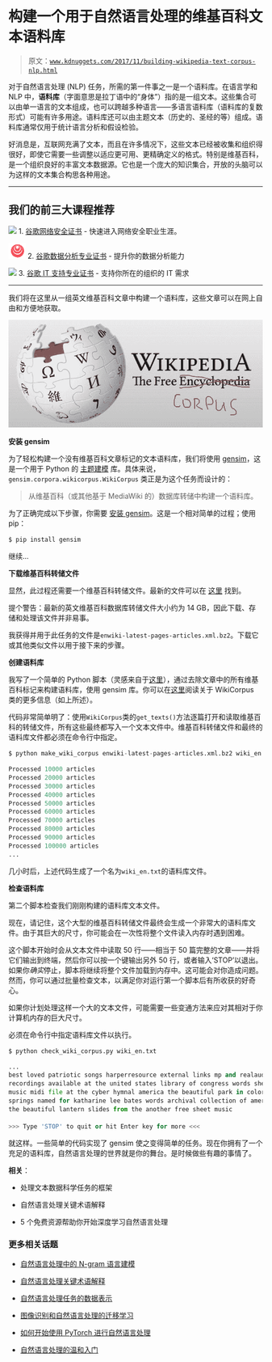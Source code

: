 # 构建一个用于自然语言处理的维基百科文本语料库

> 原文：[`www.kdnuggets.com/2017/11/building-wikipedia-text-corpus-nlp.html`](https://www.kdnuggets.com/2017/11/building-wikipedia-text-corpus-nlp.html)

对于自然语言处理 (NLP) 任务，所需的第一件事之一是一个语料库。在语言学和 NLP 中，**语料库**（字面意思是拉丁语中的“身体”）指的是一组文本。这些集合可以由单一语言的文本组成，也可以跨越多种语言——多语言语料库（语料库的复数形式）可能有许多用途。语料库还可以由主题文本（历史的、圣经的等）组成。语料库通常仅用于统计语言分析和假设检验。

好消息是，互联网充满了文本，而且在许多情况下，这些文本已经被收集和组织得很好，即使它需要一些调整以适应更可用、更精确定义的格式。特别是维基百科，是一个组织良好的丰富文本数据源。它也是一个庞大的知识集合，开放的头脑可以为这样的文本集合构思各种用途。

* * *

## 我们的前三大课程推荐

![](img/0244c01ba9267c002ef39d4907e0b8fb.png) 1\. [谷歌网络安全证书](https://www.kdnuggets.com/google-cybersecurity) - 快速进入网络安全职业生涯。

![](img/e225c49c3c91745821c8c0368bf04711.png) 2\. [谷歌数据分析专业证书](https://www.kdnuggets.com/google-data-analytics) - 提升你的数据分析能力

![](img/0244c01ba9267c002ef39d4907e0b8fb.png) 3\. [谷歌 IT 支持专业证书](https://www.kdnuggets.com/google-itsupport) - 支持你所在的组织的 IT 需求

* * *

我们将在这里从一组英文维基百科文章中构建一个语料库，这些文章可以在网上自由和方便地获取。

![维基百科](img/8f2962b58d464bf97d168a4617f22220.png)

**安装 gensim**

为了轻松构建一个没有维基百科文章标记的文本语料库，我们将使用 [gensim](https://radimrehurek.com/gensim/index.html)，这是一个用于 Python 的 [主题建模](https://en.wikipedia.org/wiki/Topic_model) 库。具体来说，`gensim.corpora.wikicorpus.WikiCorpus` 类正是为这个任务而设计的：

> 从维基百科（或其他基于 MediaWiki 的）数据库转储中构建一个语料库。

为了正确完成以下步骤，你需要 [安装 gensim](https://radimrehurek.com/gensim/install.html)。这是一个相对简单的过程；使用 pip：

```py
$ pip install gensim
```

继续...

**下载维基百科转储文件**

显然，此过程还需要一个维基百科转储文件。最新的文件可以在 [这里](https://dumps.wikimedia.org/enwiki/latest/) 找到。

提个警告：最新的英文维基百科数据库转储文件大小约为 14 GB，因此下载、存储和处理该文件并非易事。

我获得并用于此任务的文件是`enwiki-latest-pages-articles.xml.bz2`。下载它或其他类似文件以用于接下来的步骤。

**创建语料库**

我写了一个简单的 Python 脚本（灵感来自于[这里](https://github.com/panyang/Wikipedia_Word2vec/blob/master/v1/process_wiki.py)），通过去除文章中的所有维基百科标记来构建语料库，使用 gensim 库。你可以在[这里](https://radimrehurek.com/gensim/install.html)阅读关于 WikiCorpus 类的更多信息（如上所述）。

代码非常简单明了：使用`WikiCorpus`类的`get_texts()`方法逐篇打开和读取维基百科的转储文件，所有这些最终都写入一个文本文件中。维基百科转储文件和最终的语料库文件都必须在命令行中指定。

```py
$ python make_wiki_corpus enwiki-latest-pages-articles.xml.bz2 wiki_en.txt
```

```py
Processed 10000 articles
Processed 20000 articles
Processed 30000 articles
Processed 40000 articles
Processed 50000 articles
Processed 60000 articles
Processed 70000 articles
Processed 80000 articles
Processed 90000 articles
Processed 100000 articles
...
```

几小时后，上述代码生成了一个名为`wiki_en.txt`的语料库文件。

**检查语料库**

第二个脚本检查我们刚刚构建的语料库文本文件。

现在，请记住，这个大型的维基百科转储文件最终会生成一个非常大的语料库文件。由于其巨大的尺寸，你可能会在一次性将整个文件读入内存时遇到困难。

这个脚本开始时会从文本文件中读取 50 行——相当于 50 篇完整的文章——并将它们输出到终端，然后你可以按一个键输出另外 50 行，或者输入‘STOP’以退出。如果你*确实*停止，脚本将继续将整个文件加载到内存中。这可能会对你造成问题。然而，你可以通过批量检查文本，以满足你对运行第一个脚本后有所收获的好奇心。

如果你计划处理这样一个大的文本文件，可能需要一些变通方法来应对其相对于你计算机内存的巨大尺寸。

必须在命令行中指定语料库文件以执行。

```py
$ python check_wiki_corpus.py wiki_en.txt
```

```py
...
best loved patriotic songs harperresource external links mp and realaudio 
recordings available at the united states library of congress words sheet 
music midi file at the cyber hymnal america the beautiful park in colorado 
springs named for katharine lee bates words archival collection of america 
the beautiful lantern slides from the another free sheet music 

>>> Type 'STOP' to quit or hit Enter key for more <<<
```

就这样。一些简单的代码实现了 gensim 使之变得简单的任务。现在你拥有了一个充足的语料库，自然语言处理的世界就是你的舞台。是时候做些有趣的事情了。

**相关**：

+   处理文本数据科学任务的框架

+   自然语言处理关键术语解释

+   5 个免费资源帮助你开始深度学习自然语言处理

### 更多相关话题

+   [自然语言处理中的 N-gram 语言建模](https://www.kdnuggets.com/2022/06/ngram-language-modeling-natural-language-processing.html)

+   [自然语言处理关键术语解释](https://www.kdnuggets.com/2017/02/natural-language-processing-key-terms-explained.html)

+   [自然语言处理任务的数据表示](https://www.kdnuggets.com/2018/11/data-representation-natural-language-processing.html)

+   [图像识别和自然语言处理的迁移学习](https://www.kdnuggets.com/2022/01/transfer-learning-image-recognition-natural-language-processing.html)

+   [如何开始使用 PyTorch 进行自然语言处理](https://www.kdnuggets.com/2022/04/start-natural-language-processing-pytorch.html)

+   [自然语言处理的温和入门](https://www.kdnuggets.com/2022/06/gentle-introduction-natural-language-processing.html)
